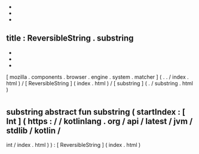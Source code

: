 -
-
-
title
:
ReversibleString
.
substring
-
-
-
-
[
mozilla
.
components
.
browser
.
engine
.
system
.
matcher
]
(
.
.
/
index
.
html
)
/
[
ReversibleString
]
(
index
.
html
)
/
[
substring
]
(
.
/
substring
.
html
)
#
substring
abstract
fun
substring
(
startIndex
:
[
Int
]
(
https
:
/
/
kotlinlang
.
org
/
api
/
latest
/
jvm
/
stdlib
/
kotlin
/
-
int
/
index
.
html
)
)
:
[
ReversibleString
]
(
index
.
html
)
